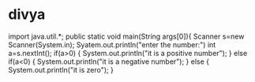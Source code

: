 # divya
import java.util.*;
public static void main(String args[0]){
Scanner s=new Scanner(System.in);
       Syatem.out.println("enter the number:")
       int a=s.nextInt();
       if(a>0)
       {
       System.out.println("it is a positive number");
       }
       else if(a<0)
       {
       System.out.println("it is a negative number");
       }
       else
       {
       System.out.println("it is zero");
       }
